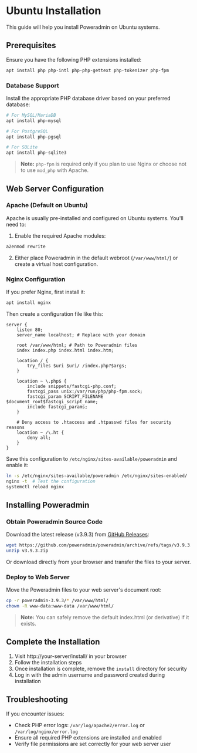 # Ubuntu Installation

This guide will help you install Poweradmin on Ubuntu systems.

## Prerequisites

Ensure you have the following PHP extensions installed:

```bash
apt install php php-intl php-php-gettext php-tokenizer php-fpm
```

### Database Support

Install the appropriate PHP database driver based on your preferred database:

```bash
# For MySQL/MariaDB
apt install php-mysql

# For PostgreSQL
apt install php-pgsql

# For SQLite
apt install php-sqlite3
```

> **Note:** `php-fpm` is required only if you plan to use Nginx or choose not to use `mod_php` with Apache.

## Web Server Configuration

### Apache (Default on Ubuntu)

Apache is usually pre-installed and configured on Ubuntu systems. You'll need to:

1. Enable the required Apache modules:
```bash
a2enmod rewrite
```

2. Either place Poweradmin in the default webroot (`/var/www/html/`) or create a virtual host configuration.

### Nginx Configuration

If you prefer Nginx, first install it:

```bash
apt install nginx
```

Then create a configuration file like this:

```nginx
server {
    listen 80;
    server_name localhost; # Replace with your domain

    root /var/www/html; # Path to Poweradmin files
    index index.php index.html index.htm;

    location / {
        try_files $uri $uri/ /index.php?$args;
    }

    location ~ \.php$ {
        include snippets/fastcgi-php.conf;
        fastcgi_pass unix:/var/run/php/php-fpm.sock;
        fastcgi_param SCRIPT_FILENAME $document_root$fastcgi_script_name;
        include fastcgi_params;
    }

    # Deny access to .htaccess and .htpasswd files for security reasons
    location ~ /\.ht {
        deny all;
    }
}
```

Save this configuration to `/etc/nginx/sites-available/poweradmin` and enable it:

```bash
ln -s /etc/nginx/sites-available/poweradmin /etc/nginx/sites-enabled/
nginx -t  # Test the configuration
systemctl reload nginx
```

## Installing Poweradmin

### Obtain Poweradmin Source Code

Download the latest release (v3.9.3) from [GitHub Releases](https://github.com/poweradmin/poweradmin/releases):

```bash
wget https://github.com/poweradmin/poweradmin/archive/refs/tags/v3.9.3.zip
unzip v3.9.3.zip
```

Or download directly from your browser and transfer the files to your server.

### Deploy to Web Server

Move the Poweradmin files to your web server's document root:

```bash
cp -r poweradmin-3.9.3/* /var/www/html/
chown -R www-data:www-data /var/www/html/
```

> **Note:** You can safely remove the default index.html (or derivative) if it exists.

## Complete the Installation

1. Visit http://your-server/install/ in your browser
2. Follow the installation steps
3. Once installation is complete, remove the `install` directory for security
4. Log in with the admin username and password created during installation

## Troubleshooting

If you encounter issues:

- Check PHP error logs: `/var/log/apache2/error.log` or `/var/log/nginx/error.log`
- Ensure all required PHP extensions are installed and enabled
- Verify file permissions are set correctly for your web server user